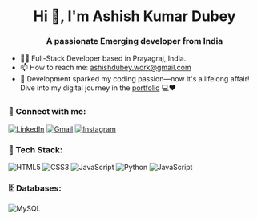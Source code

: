 <h1 align="center">Hi 👋, I'm Ashish Kumar Dubey</h1>
<h3 align="center">A passionate Emerging developer from India </h3>




- 👨‍💻 Full-Stack Developer based in Prayagraj, India.
- 📫 How to reach me: [ashishdubey.work@gmail.com](ashishdubey.work@gmail.com)
- 🚀 Development sparked my coding passion—now it's a lifelong affair! Dive into my digital journey in the [portfolio](https://ashhhdubey.github.io/CodSoft-Portfolio/) 💻❤️

<h3 align="left">📲 Connect with me:</h3>
<div align="left">
  <a href="https://www.linkedin.com/in/ashhdubey/"><img alt="LinkedIn" src="https://img.shields.io/badge/linkedin-%230077B5.svg?style=for-the-badge&logo=linkedin&logoColor=white"/></a>
  <a href="mailto:ashishdubey.work@gmail.com"><img alt="Gmail" src="https://img.shields.io/badge/Gmail-D14836?style=for-the-badge&logo=gmail&logoColor=white"/></a>
  <a href="https://www.instagram.com/ashhdubey"><img alt="Instagram" src="https://img.shields.io/badge/Instagram-E4405F?style=for-the-badge&logo=instagram&logoColor=white"/></a>

</div>

<h3 align="left">🚀 Tech Stack:</h3>
<div align="left">
<img alt="HTML5" src="https://img.shields.io/badge/html5-%23E34F26.svg?style=for-the-badge&logo=html5&logoColor=white"/>
<img alt="CSS3" src="https://img.shields.io/badge/css3-%231572B6.svg?style=for-the-badge&logo=css3&logoColor=white"/> 
<img alt="JavaScript" src="https://img.shields.io/badge/javascript-%23323330.svg?style=for-the-badge&logo=javascript&logoColor=%23F7DF1E"/> 
<img alt="Python" src="https://img.shields.io/badge/Python-007FFF?style=for-the-badge&logo=python&logoColor=yellow"/>
<img alt="JavaScript" src="https://img.shields.io/badge/java-%23323330.svg?style=for-the-badge&logo=javas&logoColor=%23F7DF1E"/> 


</div>

<h3 align="left">🗄️ Databases:</h3>
<div align="left"> 
  <img alt="MySQL" src="https://img.shields.io/badge/mysql-%2300f.svg?style=for-the-badge&logo=mysql&logoColor=white"/>
</div><br/>

